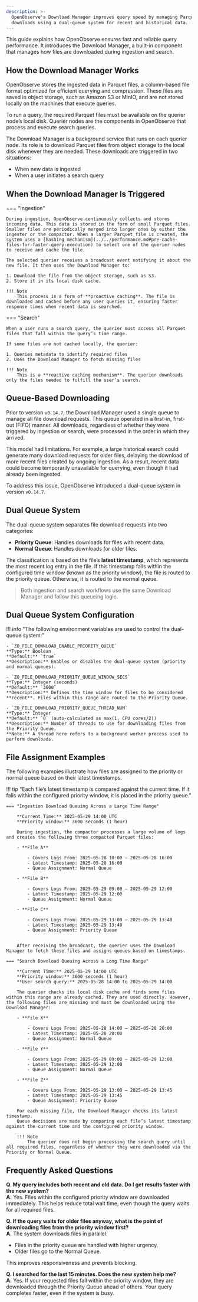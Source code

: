 ```yaml
---
description: >-
  OpenObserve's Download Manager improves query speed by managing Parquet file
  downloads using a dual-queue system for recent and historical data.
---
```

This guide explains how OpenObserve ensures fast and reliable query performance. It introduces the Download Manager, a built-in component that manages how files are downloaded during ingestion and search.

## How the Download Manager Works

OpenObserve stores the ingested data in Parquet files, a column-based file format optimized for efficient querying and compression. These files are saved in object storage, such as Amazon S3 or MinIO, and are not stored locally on the machines that execute queries.

To run a query, the required Parquet files must be available on the querier node’s local disk. Querier nodes are the components in OpenObserve that process and execute search queries.

The Download Manager is a background service that runs on each querier node. Its role is to download Parquet files from object storage to the local disk whenever they are needed. These downloads are triggered in two situations:

- When new data is ingested
- When a user initiates a search query 



## When the Download Manager Is Triggered

=== "Ingestion"

    During ingestion, OpenObserve continuously collects and stores incoming data. This data is stored in the form of small Parquet files. Smaller files are periodically merged into larger ones by either the ingester or the compactor. When a larger Parquet file is created, the system uses a [hashing mechanism](../../performance.md#pre-cache-files-for-faster-query-execution) to select one of the querier nodes to receive and cache the file.

    The selected querier receives a broadcast event notifying it about the new file. It then uses the Download Manager to:

    1. Download the file from the object storage, such as S3. 
    2. Store it in its local disk cache.  

    !!! Note
        This process is a form of **proactive caching**. The file is downloaded and cached before any user queries it, ensuring faster response times when recent data is searched.

=== "Search"

    When a user runs a search query, the querier must access all Parquet files that fall within the query’s time range.

    If some files are not cached locally, the querier:

    1. Queries metadata to identify required files  
    2. Uses the Download Manager to fetch missing files  

    !!! Note
        This is a **reactive caching mechanism**. The querier downloads only the files needed to fulfill the user’s search.

## Queue-Based Downloading

Prior to version `v0.14.7`, the Download Manager used a single queue to manage all file download requests. This queue operated in a first-in, first-out (FIFO) manner. All downloads, regardless of whether they were triggered by ingestion or search, were processed in the order in which they arrived.

This model had limitations. For example, a large historical search could generate many download requests for older files, delaying the download of more recent files created by ongoing ingestion. As a result, recent data could become temporarily unavailable for querying, even though it had already been ingested.

To address this issue, OpenObserve introduced a dual-queue system in version `v0.14.7`.

## Dual Queue System 
The dual-queue system separates file download requests into two categories:

- **Priority Queue**: Handles downloads for files with recent data.
- **Normal Queue**: Handles downloads for older files.

The classification is based on the file’s **latest timestamp**, which represents the most recent log entry in the file. If this timestamp falls within the configured time window (known as the priority window), the file is routed to the priority queue. Otherwise, it is routed to the normal queue.

> Both ingestion and search workflows use the same Download Manager and follow this queueing logic.

## Dual Queue System Configuration 
!!! info "The following environment variables are used to control the dual-queue system:"

    - `ZO_FILE_DOWNLOAD_ENABLE_PRIORITY_QUEUE`  
    **Type:** Boolean  
    **Default:** `true`  
    **Description:** Enables or disables the dual-queue system (priority and normal queues).

    - `ZO_FILE_DOWNLOAD_PRIORITY_QUEUE_WINDOW_SECS`  
    **Type:** Integer (seconds)  
    **Default:** `3600`  
    **Description:** Defines the time window for files to be considered **recent**. Files within this range are routed to the Priority Queue.

    - `ZO_FILE_DOWNLOAD_PRIORITY_QUEUE_THREAD_NUM`  
    **Type:** Integer  
    **Default:** `0` (auto-calculated as max(1, CPU cores/2))  
    **Description:** Number of threads to use for downloading files from the Priority Queue.  
    **Note:** A thread here refers to a background worker process used to perform downloads.


## File Assignment Examples 
The following examples illustrate how files are assigned to the priority or normal queue based on their latest timestamps.

!!! tip "Each file’s latest timestamp is compared against the current time. If it falls within the configured priority window, it is placed in the priority queue."

    === "Ingestion Download Queuing Across a Large Time Range"

        **Current Time:** 2025-05-29 14:00 UTC  
        **Priority window:** 3600 seconds (1 hour)

        During ingestion, the compactor processes a large volume of logs and creates the following three compacted Parquet files:

        - **File A**

            - Covers Logs From: 2025-05-28 10:00 – 2025-05-28 16:00  
            - Latest Timestamp: 2025-05-28 16:00  
            - Queue Assignment: Normal Queue  

        - **File B**

            - Covers Logs From: 2025-05-29 09:00 – 2025-05-29 12:00  
            - Latest Timestamp: 2025-05-29 12:00  
            - Queue Assignment: Normal Queue  

        - **File C**  

            - Covers Logs From: 2025-05-29 13:00 – 2025-05-29 13:40  
            - Latest Timestamp: 2025-05-29 13:40  
            - Queue Assignment: Priority Queue  


        After receiving the broadcast, the querier uses the Download Manager to fetch these files and assigns queues based on timestamps. 

    === "Search Download Queuing Across a Long Time Range"

        **Current Time:** 2025-05-29 14:00 UTC  
        **Priority window:** 3600 seconds (1 hour)  
        **User search query:** 2025-05-28 14:00 to 2025-05-29 14:00

        The querier checks its local disk cache and finds some files within this range are already cached. They are used directly. However, the following files are missing and must be downloaded using the Download Manager:

        - **File X**
            
            - Covers Logs From: 2025-05-28 14:00 – 2025-05-28 20:00  
            - Latest Timestamp: 2025-05-28 20:00  
            - Queue Assignment: Normal Queue  

        - **File Y** 

            - Covers Logs From: 2025-05-29 09:00 – 2025-05-29 12:00  
            - Latest Timestamp: 2025-05-29 12:00  
            - Queue Assignment: Normal Queue  

        - **File Z**

            - Covers Logs From: 2025-05-29 13:00 – 2025-05-29 13:45  
            - Latest Timestamp: 2025-05-29 13:45  
            - Queue Assignment: Priority Queue  

        For each missing file, the Download Manager checks its latest timestamp. 
        Queue decisions are made by comparing each file’s latest timestamp against the current time and the configured priority window.

        !!! Note 
            The querier does not begin processing the search query until all required files, regardless of whether they were downloaded via the Priority or Normal Queue.


## Frequently Asked Questions 

**Q. My query includes both recent and old data. Do I get results faster with the new system?** <br>
**A.** Yes. Files within the configured priority window are downloaded immediately. This helps reduce total wait time, even though the query waits for all required files.


**Q. If the query waits for older files anyway, what is the point of downloading files from the priority window first?** <br>
**A.** The system downloads files in parallel:

- Files in the priority queue are handled with higher urgency.
- Older files go to the Normal Queue.  

This improves responsiveness and prevents blocking.


**Q. I searched for the last 15 minutes. Does the new system help me?** <br>
**A.** Yes. If your requested files fall within the priority window, they are downloaded through the Priority Queue ahead of others. Your query completes faster, even if the system is busy.

